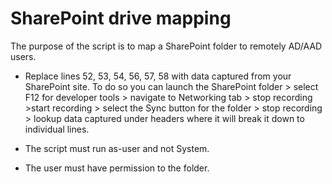 # SharePoint drive mapping

The purpose of the script is to map a SharePoint folder to remotely AD/AAD users.


- Replace lines 52, 53, 54, 56, 57, 58 with data captured from your SharePoint site. To do so you can launch the SharePoint folder > select F12 for developer tools > navigate to Networking tab > stop recording >start recording > select the Sync button for the folder > stop recording > lookup data captured under headers where it will break it down to individual lines. 

- The script must run as-user and not System. 

- The user must have permission to the folder. 
